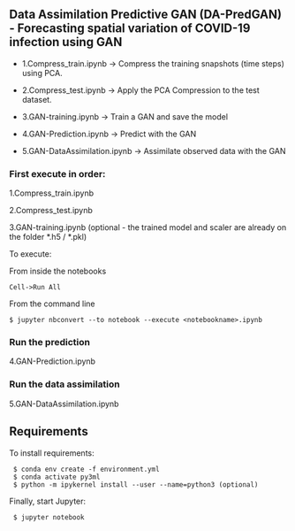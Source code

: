 ## Data Assimilation Predictive GAN (DA-PredGAN) - Forecasting spatial variation of COVID-19 infection using GAN

- 1.Compress_train.ipynb -> Compress the training snapshots (time steps) using PCA. 

- 2.Compress_test.ipynb -> Apply the PCA Compression to the test dataset. 

- 3.GAN-training.ipynb -> Train a GAN and save the model

- 4.GAN-Prediction.ipynb -> Predict with the GAN 

- 5.GAN-DataAssimilation.ipynb -> Assimilate observed data with the GAN 

### First execute in order:

1.Compress_train.ipynb 

2.Compress_test.ipynb

3.GAN-training.ipynb (optional - the trained model and scaler are already on the folder *.h5 / *.pkl)

To execute: 

From inside the notebooks 
```
Cell->Run All 
```

From the command line
```
$ jupyter nbconvert --to notebook --execute <notebookname>.ipynb
```

### Run the prediction 

4.GAN-Prediction.ipynb 

### Run the data assimilation 

5.GAN-DataAssimilation.ipynb

## Requirements

To install requirements:

```setup
 $ conda env create -f environment.yml 
 $ conda activate py3ml
 $ python -m ipykernel install --user --name=python3 (optional)
```

Finally, start Jupyter:

```start
 $ jupyter notebook
```


